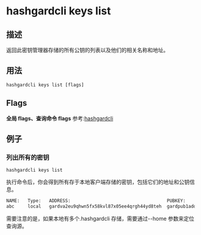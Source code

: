# hashgardcli keys list

## 描述

返回此密钥管理器存储的所有公钥的列表以及他们的相关名称和地址。

## 用法

```shell
hashgardcli keys list [flags]
```
## Flags
**全局 flags、查询命令 flags** 参考:[hashgardcli](../README.md)


## 例子

### 列出所有的密钥

```shell
hashgardcli keys list
```

执行命令后，你会得到所有存于本地客户端存储的密钥，包括它们的地址和公钥信息。

```txt
NAME:	Type:	ADDRESS:						            PUBKEY:
abc  	local	gardva2eu9qhwn5fx58kvl87x05ee4qrgh44yd8teh	gardpub1addwnpepqvu549hgyhnxlveqmtdn2xywygxpgzcsqefxur47zkz4e0e9x67hvjr6r6p
```

需要注意的是，如果本地有多个.hashgardcli 存储，需要通过--home 参数来定位查询源。
